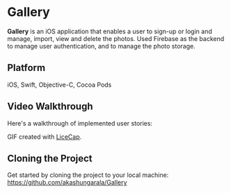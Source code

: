 # Gallery

**Gallery** is an iOS application that enables a user to sign-up or login and manage, import, view and delete the photos. Used Firebase as the backend to manage user authentication, and to manage the photo storage.

## Platform

iOS, Swift, Objective-C, Cocoa Pods

## Video Walkthrough 

Here's a walkthrough of implemented user stories:



GIF created with [LiceCap](http://www.cockos.com/licecap/).

## Cloning the Project

Get started by cloning the project to your local machine: https://github.com/akashungarala/Gallery
